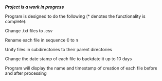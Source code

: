 ***Project is a work in progress***

Program is designed to do the following (* denotes the functionality is complete):

Change .txt files to .csv

Rename each file in sequence 0 to n

Unify files in subdirectories to their parent directories

Change the date stamp of each file to backdate it up to 10 days

Program will display the name and timestamp of creation of each file before and after processing
